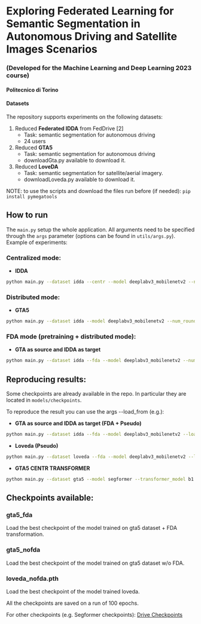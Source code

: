 # Exploring Federated Learning for Semantic Segmentation in Autonomous Driving and Satellite Images Scenarios
### (Developed for the Machine Learning and Deep Learning 2023 course)
#### Politecnico di Torino

#### Datasets
The repository supports experiments on the following datasets:
1. Reduced **Federated IDDA** from FedDrive [2]
   - Task: semantic segmentation for autonomous driving
   - 24 users
2. Reduced **GTA5**
   - Task: semantic segmentation for autonomous driving
   - downloadGta.py available to download it.
2. Reduced **LoveDA**
   - Task: semantic segmentation for satellite/aerial imagery.
   - downloadLoveda.py available to download it.

NOTE: to use the scripts and download the files run before (if needed): ```pip install pymegatools```

## How to run
The ```main.py``` setup the whole application. All arguments need to be specified through the ```args``` parameter (options can be found in ```utils/args.py```).
Example of experiments:

### Centralized mode: 
- **IDDA** 
```bash
python main.py --dataset idda --centr --model deeplabv3_mobilenetv2 --num_rounds 200 --num_epochs 20 --clients_per_round 8 
```

### Distributed mode: 
- **GTA5** 
```bash
python main.py --dataset idda --model deeplabv3_mobilenetv2 --num_rounds 200 --num_epochs 2 --clients_per_round 8 
```

### FDA mode (pretraining + distributed mode): 
- **GTA as source and IDDA as target** 
```bash
python main.py --dataset idda --fda --model deeplabv3_mobilenetv2 --num_rounds 200 --num_epochs 2 --clients_per_round 8
```

## Reproducing results:
Some checkpoints are already available in the repo. In particular they are located in ```models/checkpoints```.

To reproduce the result you can use the args --load_from (e.g.):

- **GTA as source and IDDA as target (FDA + Pseudo)** 
```bash
python main.py --dataset idda --fda --model deeplabv3_mobilenetv2 --load_from "models/checkpoints/gta5_fda.pth" --num_rounds 200 --num_epochs 2 --clients_per_round 8
```
- **Loveda (Pseudo)** 
```bash
python main.py --dataset loveda --fda --model deeplabv3_mobilenetv2 --load_from "models/checkpoints/loveda_nofda.pth" --num_rounds 200 --num_epochs 2 --clients_per_round 8
```
- **GTA5 CENTR TRANSFORMER** 
```bash
python main.py --dataset gta5 --model segformer --transformer_model b1 --load_from "models/checkpoints/gta5_nofda.pth" --num_rounds 1 --num_epochs 1 --clients_per_round 1
```

## Checkpoints available:
### gta5_fda
Load the best checkpoint of the model trained on gta5 dataset + FDA transformation.

### gta5_nofda
Load the best checkpoint of the model trained on gta5 dataset w/o FDA.

### loveda_nofda.pth
Load the best checkpoint of the model trained loveda.

All the checkpoints are saved on a run of 100 epochs.

For other checkpoints (e.g. Segformer checkpoints):
[Drive Checkpoints](https://drive.google.com/drive/folders/1tN2UJx91axP7mkj51X1SL3WceAXCCCGv?usp=sharing)



